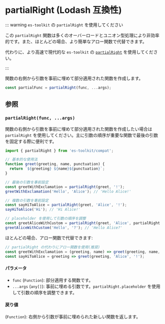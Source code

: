 # partialRight (Lodash 互換性)

::: warning `es-toolkit` の `partialRight` を使用してください

この `partialRight` 関数は多くのオーバーロードとユニオン型処理により非効率的です。また、ほとんどの場合、より簡単なアロー関数で代替できます。

代わりに、より高速で現代的な `es-toolkit` の [`partialRight`](../../function/partialRight.md) を使用してください。

:::

関数の右側から引数を事前に埋めて部分適用された関数を作成します。

```typescript
const partialFunc = partialRight(func, ...args);
```

## 参照

### `partialRight(func, ...args)`

関数の右側から引数を事前に埋めて部分適用された関数を作成したい場合は `partialRight` を使用してください。主に引数の順序が重要な関数で最後の引数を固定する際に便利です。

```typescript
import { partialRight } from 'es-toolkit/compat';

// 基本的な使用法
function greet(greeting, name, punctuation) {
  return `${greeting} ${name}${punctuation}`;
}

// 最後の引数を事前設定
const greetWithExclamation = partialRight(greet, '!');
greetWithExclamation('Hello', 'Alice'); // 'Hello Alice!'

// 複数の引数を事前設定
const sayHiToAlice = partialRight(greet, 'Alice', '!');
sayHiToAlice('Hi'); // 'Hi Alice!'

// placeholder を使用して引数の順序を調整
const greetAliceWithCustom = partialRight(greet, 'Alice', partialRight.placeholder);
greetAliceWithCustom('Hello', '?'); // 'Hello Alice?'
```

ほとんどの場合、アロー関数で代替できます:

```typescript
// partialRight の代わりにアロー関数を使用(推奨)
const greetWithExclamation = (greeting, name) => greet(greeting, name, '!');
const sayHiToAlice = greeting => greet(greeting, 'Alice', '!');
```

#### パラメータ

- `func` (`Function`): 部分適用する関数です。
- `...args` (`any[]`): 事前に埋める引数です。`partialRight.placeholder` を使用して引数の順序を調整できます。

#### 戻り値

(`Function`): 右側から引数が事前に埋められた新しい関数を返します。
